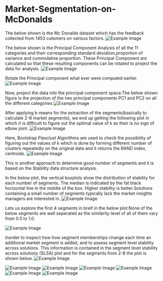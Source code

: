 # Market-Segmentation-on-McDonalds
The below shown is the Mc Donalds dataset which has the feedback collected from 1453 cutomers on various factors.
![Example Image](Screenshots/1.png)

The below shown is the Principal Component Analysis of all the 11 categories and their
corresponding standard deviation,proportion of variance and cummulative proportion. These Principal Component are calculated so that these resulting components can be rotated to project the data for analysis.
![Example Image](Screenshots/3.png)

Rotate the Principal component what ever were computed earlier.
![Example Image](Screenshots/6.png)

Now, project the data into the principal component space.The below shown figure is the projection of the two principal components PC1 and PC2
on all the different categories
![Example Image](Screenshots/7.png)

After applying k-means for the extraction of the segments(basically to calculate 2-8 market segments), we end up getting the following plot in which it is difficult to figure out the optimal value of k as their is no sign of elbow joint.
![Example Image](Screenshots/8.png)

Here, Bootstrap Flexclust Algorithms are used to check the possibility of figuring out
the values of k which is done by forming different number of clusters repeatedly on the 
original data and it returns the RAND index, centroids.
![Example Image](Screenshots/10.png)

This is another approach to determine good number of segments and it is based on the
Stability data structure analysis.

In the below plot, the vertical boxplots show the distribution of stability for each number of segments. The median is indicated by the fat black horizontal line in the middle of the box. Higher stability is better.Solutions containing a small number of segments typically lack the market insights managers are interested in.
![Example Image](Screenshots/13.png)

Lets us explore the first 4 segments in breif in the below plot.None of the below segments are well seperated as the similarity level of all of them vary from 0.5 to 1.0.

![Example Image](Screenshots/11.png)

Inorder to inspect how how segment memberships change each time an additional market segment is added, and to assess segment level stability across solutions. This information is contained in the segment level stability across solutions (SLSA) plot and
for the segments from 2-8 the plot is shown below.
![Example Image](Screenshots/12.png)

![Example Image](Screenshots/14.png)
![Example Image](Screenshots/15.png)
![Example Image](Screenshots/16.png)
![Example Image](Screenshots/17.png)
![Example Image](Screenshots/19.png)
![Example Image](Screenshots/20.png)